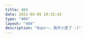 ```yaml
---
title: 404
date: 2021-05-05 19:33:43
type: "404"
layout: "404"
description: "Oops～，我开小差了 :("
---
```

